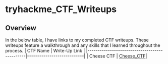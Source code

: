 # tryhackme_CTF_Writeups

## Overview
In the below table, I have links to my completed CTF writeups. These writeups feature a walkthrough and any skills that I learned throughout the process.
| CTF Name                                         | Write-Up Link         |
|-----------------------------------------------|----------------------------|
| Cheese CTF      | <a href="https://github.com/BHelmss/Cheese_CTF">Cheese_CTF</a>|

